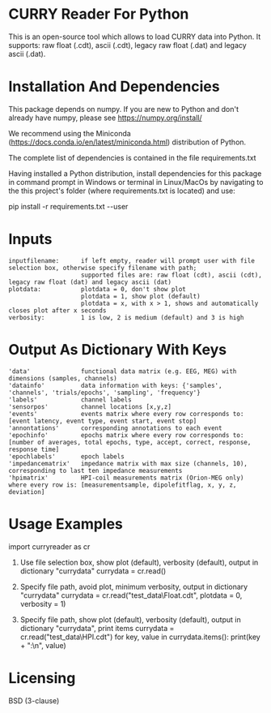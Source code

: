 # CURRY Reader For Python
This is an open-source tool which allows to load CURRY data into Python. It supports: raw float (.cdt), ascii (.cdt), legacy raw float (.dat) and legacy ascii (.dat).

# Installation And Dependencies	
This package depends on numpy. If you are new to Python and don't already have numpy, please see https://numpy.org/install/

We recommend using the Miniconda (https://docs.conda.io/en/latest/miniconda.html) distribution of Python.

The complete list of dependencies is contained in the file requirements.txt
	
Having installed a Python distribution, install dependencies for this package in command prompt in Windows or terminal in Linux/MacOs
by navigating to the this project's folder (where requirements.txt is located) and use:

pip install -r requirements.txt --user  
    
# Inputs
    inputfilename:	    if left empty, reader will prompt user with file selection box, otherwise specify filename with path;
                        supported files are: raw float (cdt), ascii (cdt), legacy raw float (dat) and legacy ascii (dat)
    plotdata:           plotdata = 0, don't show plot
                        plotdata = 1, show plot (default)  
                        plotdata = x, with x > 1, shows and automatically closes plot after x seconds
    verbosity:          1 is low, 2 is medium (default) and 3 is high

# Output As Dictionary With Keys
    'data'              functional data matrix (e.g. EEG, MEG) with dimensions (samples, channels)
    'datainfo'          data information with keys: {'samples', 'channels', 'trials/epochs', 'sampling', 'frequency'}
    'labels'            channel labels
    'sensorpos'         channel locations [x,y,z]
    'events'            events matrix where every row corresponds to: [event latency, event type, event start, event stop]
    'annontations'      corresponding annotations to each event
    'epochinfo'         epochs matrix where every row corresponds to: [number of averages, total epochs, type, accept, correct, response, response time]
    'epochlabels'       epoch labels
    'impedancematrix'   impedance matrix with max size (channels, 10), corresponding to last ten impedance measurements
    'hpimatrix'         HPI-coil measurements matrix (Orion-MEG only) where every row is: [measurementsample, dipolefitflag, x, y, z, deviation] 
   
# Usage Examples
import curryreader as cr

1) Use file selection box, show plot (default), verbosity (default), output in dictionary "currydata"
currydata = cr.read()

2) Specify file path, avoid plot, minimum verbosity, output in dictionary "currydata"
currydata = cr.read("test_data\\Float.cdt", plotdata = 0, verbosity = 1)

3) Specify file path, show plot (default), verbosity (default), output in dictionary "currydata", print items
currydata = cr.read("test_data\\HPI.cdt")
for key, value in currydata.items(): print(key + ":\n", value)

# Licensing
BSD (3-clause)
